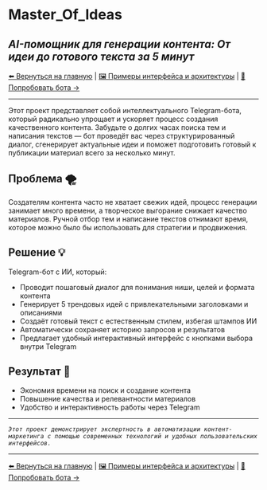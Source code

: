 # Master_Of_Ideas
***AI-помощник для генерации контента: От идеи до готового текста за 5 минут***
--- 

[⬅️ Вернуться на главную](https://github.com/VladimirMenshikov/VladimirMenshikov/blob/main/README.md) | [🖼️ Примеры интерфейса и архитектуры](./img/readme.md) | [🚀 Попробовать бота →](https://t.me/Master_of_Ideas_bot)


--- 

Этот проект представляет собой интеллектуального Telegram-бота, который радикально упрощает и ускоряет процесс создания качественного контента. Забудьте о долгих часах поиска тем и написания текстов — бот проведёт вас через структурированный диалог, сгенерирует актуальные идеи и поможет подготовить готовый к публикации материал всего за несколько минут.

## Проблема 🌪️
Создателям контента часто не хватает свежих идей, процесс генерации занимает много времени, а творческое выгорание снижает качество материалов. Ручной отбор тем и написание текстов отнимают время, которое можно было бы использовать для стратегии и продвижения.

## Решение 💡
Telegram-бот с ИИ, который:
- Проводит пошаговый диалог для понимания ниши, целей и формата контента
- Генерирует 5 трендовых идей с привлекательными заголовками и описаниями
- Создаёт готовый текст с естественным стилем, избегая штампов ИИ
- Автоматически сохраняет историю запросов и результатов
- Предлагает удобный интерактивный интерфейс с кнопками выбора внутри Telegram

## Результат 🚀
- Экономия времени на поиск и создание контента
- Повышение качества и релевантности материалов
- Удобство и интерактивность работы через Telegram

---

*`Этот проект демонстрирует экспертность в автоматизации контент-маркетинга с помощью современных технологий и удобных пользовательских интерфейсов.`*

--- 

[⬅️ Вернуться на главную](https://github.com/VladimirMenshikov/VladimirMenshikov/blob/main/README.md) | [🖼️ Примеры интерфейса и архитектуры](./img/readme.md) | [🚀 Попробовать бота →](https://t.me/Master_of_Ideas_bot)


